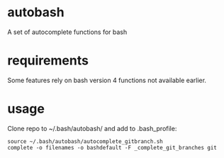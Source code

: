 # autobash
A set of autocomplete functions for bash

# requirements
Some features rely on bash version 4 functions not available earlier.

# usage
Clone repo to ~/.bash/autobash/ and add to .bash_profile:

```
source ~/.bash/autobash/autocomplete_gitbranch.sh
complete -o filenames -o bashdefault -F _complete_git_branches git
```
